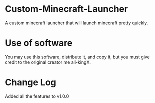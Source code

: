 # Custom-Minecraft-Launcher
A custom minecraft launcher that will launch minecraft pretty quickly.

# Use of software
You may use this software, distribute it, and copy it, but you must give credit to the original creator me ali-kingX.

# Change Log
Added all the features to v1.0.0
